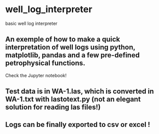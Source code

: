 # well_log_interpreter
basic well log interpreter

## An exemple of how to make a quick interpretation of well logs using python, matplotlib, pandas and a few pre-defined petrophysical functions. ﻿

Check the Jupyter notebook!

## Test data is in WA-1.las, which is converted in WA-1.txt with lastotext.py (not an elegant solution for reading las files!)
## Logs can be finally exported to csv or excel !